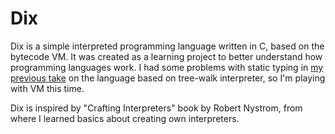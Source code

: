 # Dix

Dix is a simple interpreted programming language written in C, based on the bytecode VM. It was created as a learning project to better understand how programming languages work. I had some problems with static typing in [my previous take](https://www.github.com/badzianga/pudel) on the language based on tree-walk interpreter, so I'm playing with VM this time.

Dix is inspired by "Crafting Interpreters" book by Robert Nystrom, from where I learned basics about creating own interpreters.
